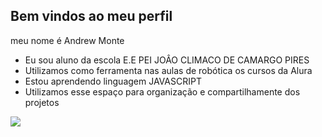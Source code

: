 Bem vindos ao meu perfil 
-
meu nome é Andrew Monte

- Eu sou aluno da escola E.E PEI JOÂO CLIMACO DE CAMARGO PIRES
- Utilizamos como ferramenta nas aulas de robótica os cursos da Alura
- Estou aprendendo linguagem JAVASCRIPT
- Utilizamos esse espaço para organização e compartilhamente dos projetos

![](https://media1.tenor.com/m/mtiOW6O-k8YAAAAd/shrek-shrek-rizz.gif)
